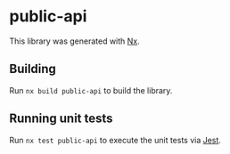 # public-api

This library was generated with [Nx](https://nx.dev).

## Building

Run `nx build public-api` to build the library.

## Running unit tests

Run `nx test public-api` to execute the unit tests via [Jest](https://jestjs.io).
